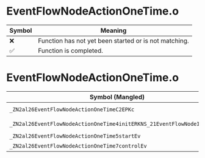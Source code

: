 # EventFlowNodeActionOneTime.o
| Symbol | Meaning 
| ------------- | ------------- 
| :x: | Function has not yet been started or is not matching. 
| :white_check_mark: | Function is completed. 


# EventFlowNodeActionOneTime.o
| Symbol (Mangled) | Symbol (Demangled) | Decompiled? |
| ------------- |  ------------- | ------------- |
| `_ZN2al26EventFlowNodeActionOneTimeC2EPKc` | `al::EventFlowNodeActionOneTime::EventFlowNodeActionOneTime(char const*)` | :white_check_mark: |
| `_ZN2al26EventFlowNodeActionOneTime4initERKNS_21EventFlowNodeInitInfoE` | `al::EventFlowNodeActionOneTime::init(al::EventFlowNodeInitInfo const&)` | :white_check_mark: |
| `_ZN2al26EventFlowNodeActionOneTime5startEv` | `al::EventFlowNodeActionOneTime::start(void)` | :white_check_mark: |
| `_ZN2al26EventFlowNodeActionOneTime7controlEv` | `al::EventFlowNodeActionOneTime::control(void)` | :white_check_mark: |

